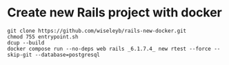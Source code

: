 # Create new Rails project with docker

```
git clone https://github.com/wiseleyb/rails-new-docker.git
chmod 755 entrypoint.sh
dcup --build
docker compose run --no-deps web rails _6.1.7.4_ new rtest --force --skip-git --database=postgresql
```
